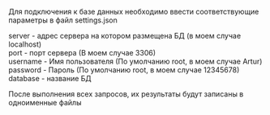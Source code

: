Для подключения к базе данных необходимо ввести соответствующие параметры в файл settings.json

server - адрес сервера на котором размещена БД (в моем случае localhost)  
port - порт сервера (В моем случае 3306)  
username - Имя пользователя (По умолчанию root, в моем случае Artur)  
password - Пароль (По умолчанию root, в моем случае 12345678)  
database - название БД

После выполнения всех запросов, их результаты будут записаны в одноименные файлы
